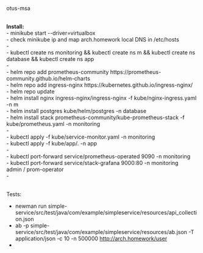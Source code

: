otus-msa

<br/>
<b>Install:</b><br>
  - minikube start --driver=virtualbox<br/>
  - check minikube ip and map arch.homework local DNS in /etc/hosts<br/>
  - <br/>
  - kubectl create ns monitoring && kubectl create ns m && kubectl create ns database && kubectl create ns app<br/>
  - <br/>
  - helm repo add prometheus-community https://prometheus-community.github.io/helm-charts</br>
  - helm repo add ingress-nginx https://kubernetes.github.io/ingress-nginx/</br>
  - helm repo update</br>
  - helm install nginx ingress-nginx/ingress-nginx -f kube/nginx-ingress.yaml -n m</br>
  - helm install postgres kube/helm/postgres -n database<br/>
  - helm install stack prometheus-community/kube-prometheus-stack -f kube/prometheus.yaml -n monitoring</br>
  - <br/>
  - kubectl apply -f kube/service-monitor.yaml -n monitoring<br/>
  - kubectl apply -f kube/app/. -n app<br/>
  - <br/>
  - kubectl port-forward service/prometheus-operated  9090 -n monitoring<br/>
  - kubectl port-forward service/stack-grafana  9000:80 -n monitoring<br/>
    admin / prom-operator<br/>
  - <br/><br/>

  Tests:<br/>
  - newman run simple-service/src/test/java/com/example/simpleservice/resources/api_collection.json <br/>
  - ab -p simple-service/src/test/java/com/example/simpleservice/resources/ab.json -T application/json -c 10 -n 500000 http://arch.homework/user <br/>
  - <br/><br/>